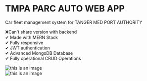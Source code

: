 # **TMPA** PARC AUTO WEB APP <br>

Car fleet management system for TANGER MED PORT AUTHORITY

❌Can't share version with backend <br>
✔ Made with MERN Stack<br>
✔ Fully responsive <br>
✔ JWT authentication<br>
✔ Advanced MongoDB Database<br>
✔ Fully operational CRUD Operations<br>

![this is an image](https://i.imgur.com/xyGFNUs.jpeg) <br>
![this is an image](https://i.imgur.com/4uPkQUD.png)
